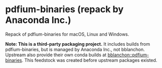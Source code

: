 # pdfium-binaries (repack by Anaconda Inc.)

Repack of pdfium-binaries for macOS, Linux and Windows.

**Note: This is a third-party packaging project.**
It includes builds from pdfium-binaries, but is managed by Anaconda Inc., not bblanchon.
Upstream also provide their own conda builds at [bblanchon::pdfium-binaries](https://anaconda.org/bblanchon/pdfium-binaries).
This feedstock was created before upstream packages existed.
